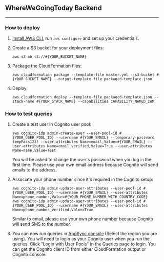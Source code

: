 ## WhereWeGoingToday Backend

---

### How to deploy
1. [Install AWS CLI](https://docs.aws.amazon.com/cli/latest/userguide/installing.html), run `aws configure` and set up your credentials.
   
2. Create a S3 bucket for your deployment files:
    ```
    aws s3 mb s3://#{YOUR_BUCKET_NAME}
    ```

3. Package the CloudFormation files:
    ```
    aws cloudformation package --template-file master.yml --s3-bucket #{YOUR_BUCKET_NAME} --output-template-file packaged-template.json
    ```

4. Deploy: 
    ```
    aws cloudformation deploy --template-file packaged-template.json --stack-name #{YOUR_STACK_NAME} --capabilities CAPABILITY_NAMED_IAM
    ```

### How to test queries
1. Create a test user in Cognito user pool:
   ```
   aws cognito-idp admin-create-user --user-pool-id #{YOUR_USER_POOL_ID} --username #{YOUR_EMAIL} --temporary-password tempPass123! --user-attributes Name=email,Value=#{YOUR_EMAIL} --user-attributes Name=email_verified,Value=True --user-attributes Name=name,Value=Test
   ```
   You will be asked to change the user's password when you log in the first time. Please use your own email address because Cognito will send emails to the address.

2. Associate your phone number since it's required in the Cognito setup:
   ```
   aws cognito-idp admin-update-user-attributes --user-pool-id #{YOUR_USER_POOL_ID} --username #{YOUR_EMAIL} --user-attributes Name=phone_number,Value=#{YOUR_PHONE_NUMBER_WITH_COUNTRY_CODE}
   aws cognito-idp admin-update-user-attributes --user-pool-id #{YOUR_USER_POOL_ID} --username #{YOUR_EMAIL} --user-attributes Name=phone_number_verified,Value=True
   ```
   Similar to email, please use your own phone number because Cognito will send SMS to the number.

3. You can now run queries in [AppSync console](http://console.aws.amazon.com/appsync/home) (Select the region you are using). You will need to login as your Cognito user when you run the queries. Click "Login with User Pools" in the Queries page to login. You can get the Cognito client ID from either CloudFormation output or Cognito console.